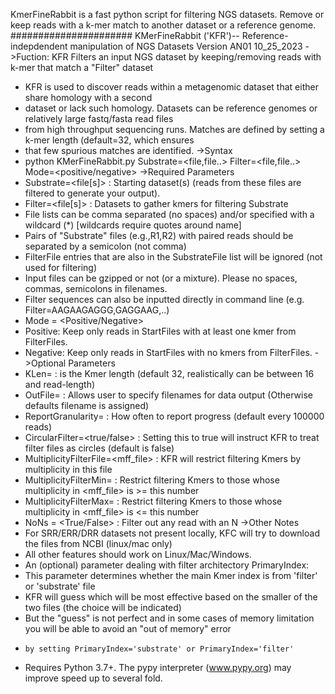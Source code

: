 KmerFineRabbit is a fast python script for filtering NGS datasets.  Remove or keep reads with a k-mer match to another dataset or a reference genome.
######################
KMerFineRabbit ('KFR')-- Reference-indepdendent manipulation of NGS Datasets
Version AN01 10_25_2023
->Fuction: KFR Filters an input NGS dataset by keeping/removing reads with k-mer that match a "Filter" dataset
 - KFR is used to discover reads within a metagenomic dataset that either share homology with a second
 - dataset or lack such homology.  Datasets can be reference genomes or relatively large fastq/fasta read files
 - from high throughput sequencing runs.  Matches are defined by setting a k-mer length (default=32, which ensures
 - that few spurious matches are identified.
->Syntax
 - python KMerFineRabbit<ver>.py  Substrate=<file,file..>  Filter=<file,file..>  Mode=<positive/negative>
->Required Parameters
 - Substrate=<file[s]> : Starting dataset(s) (reads from these files are filtered to generate your output). 
 - Filter=<file[s]> : Datasets to gather kmers for filtering Substrate
 -   File lists can be comma separated (no spaces) and/or specified with a wildcard (*) [wildcards require quotes around name]
 -   Pairs of "Substrate" files (e.g.,R1,R2) with paired reads should be separated by a semicolon (not comma)
 -   FilterFile entries that are also in the SubstrateFile list will be ignored (not used for filtering)
 -   Input files can be gzipped or not (or a mixture). Please no spaces, commas, semicolons in filenames.
 -   Filter sequences can also be inputted directly in command line (e.g. Filter=AAGAAGAGGG,GAGGAAG,..)
 - Mode = <Positive/Negative>
 -   Positive: Keep only reads in StartFiles with at least one kmer from FilterFiles.
 -   Negative: Keep only reads in StartFiles with no kmers from FilterFiles.
->Optional Parameters
 - KLen=<int> : is the Kmer length (default 32, realistically can be between 16 and read-length)
 - OutFile=<file> : Allows user to specify filenames for data output (Otherwise defaults filename is assigned) 
 - ReportGranularity=<int> : How often to report progress (default every 100000 reads)
 - CircularFilter=<true/false> : Setting this to true will instruct KFR to treat filter files as circles (default is false)
 - MultiplicityFilterFile=<mff_file> : KFR will restrict filtering Kmers by multiplicity in this file
 - MultiplicityFilterMin=<int> : Restrict filtering Kmers to those whose multiplicity in <mff_file> is >= this number
 - MultiplicityFilterMax=<int> : Restrict filtering Kmers to those whose multiplicity in <mff_file> is <= this number
 - NoNs = <True/False> : Filter out any read with an N
->Other Notes
 - For SRR/ERR/DRR datasets not present locally, KFC will try to download the files from NCBI (linux/mac only)
 - All other features should work on Linux/Mac/Windows.
 - An (optional) parameter dealing with filter architectory PrimaryIndex:
 -   This parameter determines whether the main Kmer index is from 'filter' or 'substrate' file
 -   KFR will guess which will be most effective based on the smaller of the two files (the choice will be indicated)
 -   But the "guess" is not perfect and in some cases of memory limitation you will be able to avoid an "out of memory" error
 -     by setting PrimaryIndex='substrate' or PrimaryIndex='filter'
 - Requires Python 3.7+.  The pypy interpreter (www.pypy.org) may improve speed up to several fold.
